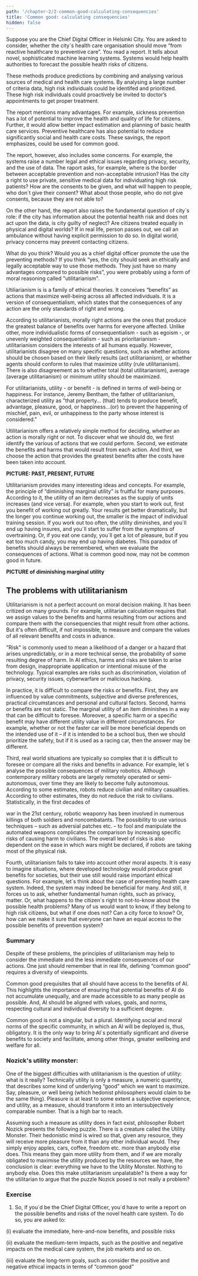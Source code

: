 ```yaml
---
path: '/chapter-2/2-common-good-calculating-consequencies'
title: 'Common good: calculating consequencies'
hidden: false
---
```


Suppose you are the Chief Digital Officer in Helsinki City. You are asked to consider, whether the city´s health
care organisation should move “from reactive healthcare to preventive care”. You read a report. It tells about novel, sophisticated machine learning systems. Systems would help health authorities to forecast the
possible health risks of citizens.

These methods produce predictions by combining and analysing various sources of medical and health care
systems. By analysing a large number of criteria data, high risk individuals could be identifed and prioritized.
These high risk individuals could proactively be invited to doctor’s appointments to get proper treatment.

The report mentions many advantages. For example, sickness prevention has a lot of potential to improve
the health and quality of life for citizens. Further, it would allow better impact estimation and planning of
basic health care services. Preventive healthcare has also potential to reduce significantly social and health
care costs. These savings, the report emphasizes, could be used for common good.

The report, however, also includes some concerns. For example, the systems raise a number legal and
ethical issues regarding privacy, security, and the use of data. The raport asks, for example, where is the
border between acceptable prevention and non-acceptable intrusion? Has the city a right to use private,
sensitive medical data for individuating high risk patients? How are the consents to be given, and what will
happen to people, who don´t give their consent? What about those people, who do not give consents,
because they are not able to?

On the other hand, the report also raises the fundamental question of city´s role: if the city has information
about the potential health risk and does not act upon the data, is city guilty of neglect? Are citizens treated
equally in physical and digital worlds? If in real life, person passes out, we call an ambulance without having
explicit permission to do so. In digital world, privacy concerns may prevent contacting citizens.

What do you think? Would you as a chief digital officer promote the use the preventing methods? If you
think “yes, the city should seek an ethically and legally acceptable way to use those methods. They just
have so many advantages compared to possible risks”, you were probably using a form of moral reasoning
called "utilitarianism".

Utiliarianism is is a family of ethical theories. It conceives “benefits” as actions that maximize well-being
across all affected individuals. It is a version of consequentialism, which states that the consequences of
any action are the only standards of right and wrong.

According to utilitarianists, morally right actions are the ones that produce the greatest balance of benefits
over harms for everyone affected. Unlike other, more individualistic forms of consequentialism - such as
egoism -, or unevenly weighted consequentialism - such as prioritarianism - utilitarianism considers the
interests of all humans equally. However, utilitarianists disagree on many specific questions, such as
whether actions should be chosen based on their likely results (act utilitarianism), or whether agents should
conform to rules that maximize utility (rule utilitarianism). There is also disagreement as to whether total
(total utilitarianism), average (average utilitarianism) or minimum utility should be maximized.

For utilitarianists, utility - or benefit - is defined in terms of well-being or happiness. For instance, Jeremy
Bentham, the father of utilitarianism, characterized utility as "that property… (that) tends to produce
benefit, advantage, pleasure, good, or happiness…(or) to prevent the happening of mischief, pain, evil, or
unhappiness to the party whose interest is considered."

Utilitarianism offers a relatively simple method for deciding, whether an action is morally right or not. To
discover what we should do, we first identify the various of actions that we could perform. Second, we
estimate the benefits and harms that would result from each action. And third, we choose the action that
provides the greatest benefits after the costs have been taken into account.

**PICTURE: PAST, PRESENT, FUTURE**

Utilitarianism provides many interesting ideas and concepts. For example, the principle of “diminishing
marginal utility” is fruitful for many purposes. According to it, the utility of an item decreases as the supply
of units increases (and vice versa). For example, when you start to work out, first you benefit of working
out greatly. Your results get better dramatically, but the longer you continue working out, the smaller is the
impact of individual training session. If you work out too often, the utility diminishes, and you´ll end up
having insures, and you´ll start to suffer from the symptons of overtraining. Or, if you eat one candy, you´ll
get a lot of pleasure, but if you eat too much candy, you may end up having diabetes. This paradox of
benefits should always be remembered, when we evaluate the consequences of actions. What is common
good now, may not be common good in future.

**PICTURE of diminishing marginal utility**

## The problems with utilitarianism

Utilitarianism is not a perfect account on moral decision making. It has been critized on many grounds. For
example, utilitarian calculation requires that we assign values to the benefits and harms resulting from our
actions and compare them with the consequencies that might result from other actions. But it's often
difficult, if not impossible, to measure and compare the values of all relevant benefits and costs in
advance.

<text-box variant="hint" name="Risks">

"Risk" is commonly used to mean a likelihood of a danger or a hazard that arises unpredictably, or in a
more technical sense, the probability of some resulting degree of harm. In AI ethics, harms and risks are
taken to arise from design, inappropriate application or intentional misuse of the technology. Typical
examples are risks such as discrimination, violation of privacy, security issues, cyberwarfare or malicious
hacking.

In practice, it is difficult to compare the risks or benefits. First, they are influenced by value commitments,
subjective and diverse preferences, practical circumstances and personal and cultural factors.
Second, harms or benefits are not static. The marginal utility of an item diminishes in a way that can be
difficult to foresee. Moreover, a specific harm or a specific benefit may have different utility value in
different circumstances. For example, whether or not the faster car will be more beneficial depends on the
intended use of it – if it is intended to be a school bus, then we should prioritize the safety, but if it is used
as a racing car, then the answer may be different.

Third, real world situations are typically so complex that it is difficult to foresee or compare all the risks and
benefits in advance. For example, let´s analyse the possible consequences of military robotics. Although
contemporary military robots are largely remotely operated or semi-autonomous, over time they are likely
to become fully autonomous. According to some estimates, robots reduce civilian and military casualties.
According to other estimates, they do not reduce the risk to civilians. Statistically, in the first decades of

war in the 21st century, robotic weaponry has been involved in numerous killings of both soldiers and
noncombatants. The possibility to use various techniques – such as adversial patches etc. – to fool and
manipulate the automated weapons complicates the comparison by increasing specific risks of causing
harm to civilians. The overall level of risks is also dependent on the ease in which wars might be declared, if
robots are taking most of the physical risk.

Fourth, utilitarianism fails to take into account other moral aspects. It is easy to imagine situations, where
developed technology would produce great benefits for societies, but their use still would raise important
ethical questions. For example, let´s think about the case of preventing health care system. Indeed, the
system may indeed be beneficial for many. And still, it forces us to ask, whether fundamental human rights,
such as privacy, matter. Or, what happens to the citizen´s right to not-to-know about the possible health
problems? Many of us would want to know, if they belong to high risk citizens, but what if one does not?
Can a city force to know? Or, how can we make it sure that everyone can have an equal access to the
possible benefits of prevention system?

### Summary

Despite of these problems, the principles of utilitarianism may help to consider the immediate and the less
immediate consequences of our actions. One just should remember that in real life, defining “common
good” requires a diversity of viewpoints.

Common good prequisites that all should have access to the benefits of AI. This highlights the importance
of ensuring that potential benefits of AI do not accumulate unequally, and are made accessible to as many
people as possible. And, AI should be aligned with values, goals, and norms, respecting cultural and
individual diversity to a sufficient degree.

Common good is not a singular, but a plural. Identifying social and moral norms of the specific community,
in which an AI will be deployed is, thus, obligatory. It is the only way to bring AI´s potentially significant and
diverse benefits to society and facilitate, among other things, greater wellbeing and welfare for all.

</text-box>

### Nozick's utility monster:

One of the biggest difficulties with utilitarianism is the question of utility: what is it really? Technically utility
is only a measure, a numeric quantity, that describes some kind of underlying “good” which we want to
maximize. Say, pleasure, or well being (which hedonist philosophers would claim to be the same thing).
Pleasure is at least to some extent a subjective experience, and utility, as a measure, should transform it
into an intersubjectively comparable number. That is a high bar to reach.

Assuming such a measure as utility does in fact exist, philosopher Robert Nozick presents the following
puzzle. There is a creature called the Utility Monster. Their hedonistic mind is wired so that, given any
resource, they will receive more pleasure from it than any other individual would. They simply enjoy apples, cars, coffee, freedom etc. more than anybody else does. This means they gain more utility from them, and if we are morally obligated to maximise the utility produced by the resources we have, the conclusion is clear: everything we have to the Utility Monster. Nothing to anybody else. Does this make utilitarianism unpalatable? Is there a way for the utilitarian to argue that the puzzle Nozick posed is not really a problem?

### Exercise

1. So, if you´d be the Chief Digital Officer, you´d have to write a report on the possible benefits and
risks of the novel health care system. To do so, you are asked to:

(i) evaluate the immediate, here-and-now benefits, and possible risks

(ii) evaluate the medium-term impacts, such as the positive and negative impacts on the medical
care system, the job markets and so on.

(iii) evaluate the long-term goals, such as consider the positive and negative ethical impacts in
terms of “common good”

